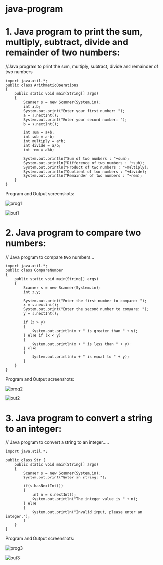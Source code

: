 # java-program
# 1. Java program to print the sum, multiply, subtract, divide and remainder of two numbers:
//Java program to print the sum, multiply, subtract, divide and remainder of two numbers
~~~
import java.util.*;
public class ArithmeticOperations
{
    public static void main(String[] args)
    {
        Scanner s = new Scanner(System.in);
        int a,b;
        System.out.print("Enter your first number: ");
        a = s.nextInt();
        System.out.print("Enter your second number: ");
        b = s.nextInt();

        int sum = a+b;
        int sub = a-b;
        int multiply = a*b;
        int divide = a/b;
        int rem = a%b;

        System.out.println("Sum of two numbers : "+sum);
        System.out.println("Difference of two numbers : "+sub);
        System.out.println("Product of two numbers : "+multiply);
        System.out.println("Quotient of two numbers : "+divide);
        System.out.println("Remainder of two numbers : "+rem);
    }
}
~~~
Program and Output screenshots:

![prog1](https://user-images.githubusercontent.com/95342910/224466142-b37445ba-62d6-46e2-b506-231a5eaca67b.png)

![out1](https://user-images.githubusercontent.com/95342910/224466163-22d53f26-29be-416f-aca6-aba9966a1215.png)


# 2. Java program to compare two numbers:
// Java program to compare two numbers...
~~~
import java.util.*;
public class CompareNumber
{
    public static void main(String[] args)
    {
        Scanner s = new Scanner(System.in);
        int x,y;

        System.out.print("Enter the first number to compare: ");
        x = s.nextInt();
        System.out.print("Enter the second number to compare: ");
        y = s.nextInt();

        if (x > y)
        {
            System.out.println(x + " is greater than " + y);
        } else if (x < y)
        {
            System.out.println(x + " is less than " + y);
        } else
        {
            System.out.println(x + " is equal to " + y);
        }
    }
}
~~~
Program and Output screenshots:

![prog2](https://user-images.githubusercontent.com/95342910/224466264-b341a80d-ea73-4177-9cb3-1514132f367f.png)

![out2](https://user-images.githubusercontent.com/95342910/224466271-4a951c19-c454-481f-b2fb-f876aecd3134.png)

# 3. Java program to convert a string to an integer:
// Java program to convert a string to an integer.....
~~~
import java.util.*;

public class Str {
    public static void main(String[] args)
    {
        Scanner s = new Scanner(System.in);
        System.out.print("Enter an string: ");

        if(s.hasNextInt())
        {
            int n = s.nextInt();
            System.out.println("The integer value is " + n);
        } else
        {
            System.out.println("Invalid input, please enter an integer.");
        }
    }
}
~~~
Program and Output screenshots:

![prog3](https://user-images.githubusercontent.com/95342910/224466398-2d84fa92-db90-4e9d-99de-b56e0bbc9264.png)

![out3](https://user-images.githubusercontent.com/95342910/224466433-f051f3db-7118-4ba5-9e3c-ed333d36cc5a.png)

